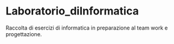# Laboratorio_diInformatica
Raccolta di esercizi di informatica in preparazione al team work e progettazione.
